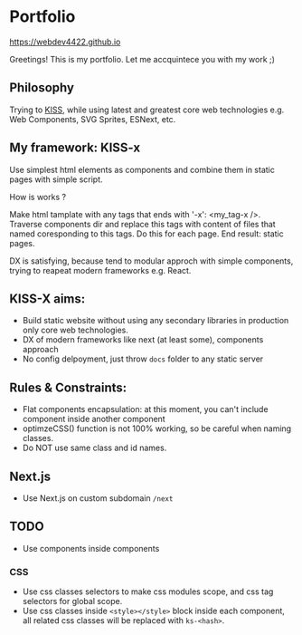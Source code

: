 # Portfolio

https://webdev4422.github.io

Greetings! This is my portfolio. Let me accquintece you with my work ;)

## Philosophy

Trying to [KISS](https://en.wikipedia.org/wiki/KISS_principle), while using latest and greatest core web technologies e.g. Web Components, SVG Sprites, ESNext, etc.

## My framework: KISS-x

Use simplest html elements as components and combine them in static pages with simple script.

How is works ?

Make html tamplate with any tags that ends with '-x': <my_tag-x />. Traverse components dir and replace this tags with content of files that named coresponding to this tags. Do this for each page. End result: static pages.

DX is satisfying, because tend to modular approch with simple components, trying to reapeat modern frameworks e.g. React.

## KISS-X aims:

- Build static website without using any secondary libraries in production only core web technologies.
- DX of modern frameworks like next (at least some), components approach
- No config delpoyment, just throw `docs` folder to any static server

## Rules & Constraints:

- Flat components encapsulation: at this moment, you can't include component inside another component
- optimzeCSS() function is not 100% working, so be careful when naming classes.
- Do NOT use same class and id names.


## Next.js

- Use Next.js on custom subdomain `/next`

## TODO

- Use components inside components

### CSS

- Use css classes selectors to make css modules scope, and css tag selectors for global scope.
- Use css classes inside `<style></style>` block inside each component, all related css classes will be replaced with `ks-<hash>`.
